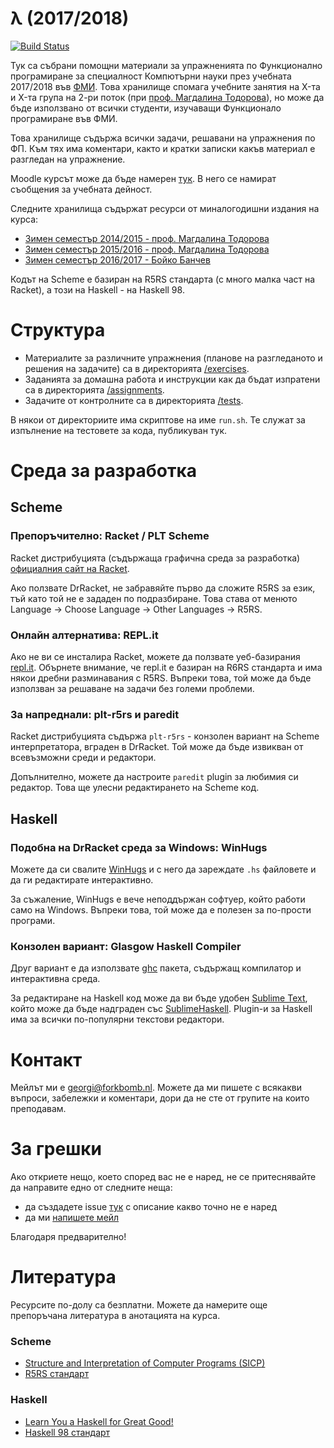 λ (2017/2018)
=============

[![Build Status](https://travis-ci.org/hristozov/fpkn1516.svg)](https://travis-ci.org/hristozov/fpkn1516)

Тук са събрани помощни материали за упражненията по Функционално програмиране за специалност Компютърни науки през учебната 2017/2018 във [ФМИ](https://www.fmi.uni-sofia.bg). Това хранилище спомага учебните занятия на X-та и X-та група на 2-ри поток (при [проф. Магдалина Тодорова](https://www.fmi.uni-sofia.bg/bg/lecturers/ci/magda)), но може да бъде използвано от всички студенти, изучаващи Функционало програмиране във ФМИ.

Това хранилище съдържа всички задачи, решавани на упражнения по ФП. Към тях има коментари, както и кратки записки какъв материал е разгледан на упражнение.

Moodle курсът може да бъде намерен [тук](http://moodle.openfmi.net/enrol/index.php?id=XXX). В него се намират съобщения за учебната дейност.

Следните хранилища съдържат ресурси от миналогодишни издания на курса:
- [Зимен семестър 2014/2015 - проф. Магдалина Тодорова](https://github.com/hristozov/fpkn1415)
- [Зимен семестър 2015/2016 - проф. Магдалина Тодорова](https://github.com/hristozov/fpkn1516)
- [Зимен семестър 2016/2017 - Бойко Банчев](https://github.com/hristozov/fpkn1617)

Кодът на Scheme е базиран на R5RS стандарта (с много малка част на Racket), а този на Haskell - на Haskell 98.

Структура
=========

* Материалите за различните упражнения (планове на разгледаното и решения на задачите) са в директорията [/exercises](/exercises).
* Заданията за домашна работа и инструкции как да бъдат изпратени са в директорията [/assignments](/assignments).
* Задачите от контролните са в директорията [/tests](/tests).

В някои от директориите има скриптове на име `run.sh`. Те служат за изпълнение на тестовете за кода, публикуван тук.

Среда за разработка
===================

## Scheme

### Препоръчително: Racket / PLT Scheme
Racket дистрибуцията (съдържаща графична среда за разработка) [официалния сайт на Racket](http://racket-lang.org).

Ако ползвате DrRacket, не забравяйте първо да сложите R5RS за език, тъй като той не е зададен по подразбиране. Това става от менюто Language -> Choose Language -> Other Languages -> R5RS.

### Онлайн алтернатива: REPL.it
Ако не ви се инсталира Racket, можете да ползвате уеб-базирания [repl.it](http://repl.it/languages). Обърнете внимание, че repl.it е базиран на R6RS стандарта и има някои дребни разминавания с R5RS. Въпреки това, той може да бъде използван за решаване на задачи без големи проблеми.

### За напреднали: plt-r5rs и paredit
Racket дистрибуцията съдържа `plt-r5rs` - конзолен вариант на Scheme интерпретатора, вграден в DrRacket. Той може да бъде извикван от всевъзможни среди и редактори. 

Допълнително, можете да настроите `paredit` plugin за любимия си редактор. Това ще улесни редактирането на Scheme код.

## Haskell

### Подобна на DrRacket среда за Windows: WinHugs
Можете да си свалите [WinHugs](https://www.haskell.org/haskellwiki/WinHugs) и с него да зареждате `.hs` файловете и да ги редактирате интерактивно.

За съжаление, WinHugs е вече неподдържан софтуер, който работи само на Windows. Въпреки това, той може да е полезен за по-прости програми.

### Конзолен вариант: Glasgow Haskell Compiler
Друг вариант е да използвате [ghc](https://www.haskell.org/ghc/) пакета, съдържащ компилатор и интерактивна среда.

За редактиране на Haskell код може да ви бъде удобен [Sublime Text](http://www.sublimetext.com/), който може да бъде надграден със [SublimeHaskell](https://github.com/SublimeHaskell/SublimeHaskell). Plugin-и за Haskell има за всички по-популярни текстови редактори.

Контакт
=======

Мейлът ми е [georgi@forkbomb.nl](mailto:georgi@forkbomb.nl). Можете да ми пишете с всякакви въпроси, забележки и коментари, дори да не сте от групите на които преподавам.

За грешки
=========
Ако откриете нещо, което според вас не е наред, не се притеснявайте да направите едно от следните неща:

 * да създадете issue [тук](https://github.com/hristozov/fpkn1516/issues) с описание какво точно не е наред
 * да ми [напишете мейл](mailto:georgi@forkbomb.nl)

Благодаря предварително!

Литература
==========
Ресурсите по-долу са безплатни. Можете да намерите още препоръчана литература в анотацията на курса.

### Scheme
 * [Structure and Interpretation of Computer Programs (SICP)](https://mitpress.mit.edu/sicp/)
 * [R5RS стандарт](http://www.schemers.org/Documents/Standards/R5RS/HTML/)

### Haskell
 * [Learn You a Haskell for Great Good!](http://learnyouahaskell.com/chapters)
 * [Haskell 98 стандарт](https://www.haskell.org/onlinereport/)
